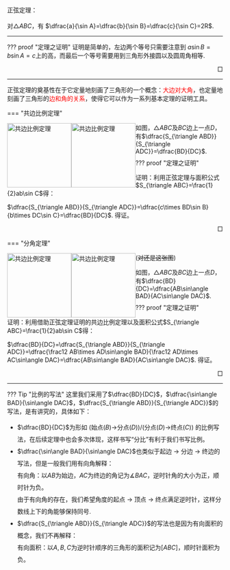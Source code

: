 正弦定理：<br><br>
对$\triangle ABC$，有
$\dfrac{a}{\sin A}=\dfrac{b}{\sin B}=\dfrac{c}{\sin C}=2R$.

---

??? proof "定理之证明"
    证明是简单的，左边两个等号只需要注意到 $a\sin B=b\sin A=c$上的高，而最后一个等号需要用到三角形外接圆以及圆周角相等. <div style="text-align: right;">$\Box$</div>

---

正弦定理的奠基性在于它定量地刻画了三角形的一个概念：<span style="color:red;">大边对大角</span>，也定量地刻画了三角形的<span style="color:red;">边和角的关系</span>，使得它可以作为一系列基本定理的证明工具。

=== "共边比例定理"
    <div>
        <img src="https://cdn.jsdelivr.net/gh/jayi0908/jayi0908-trigonometry@master/docs/image/fen_default.png" class="light-theme-image" alt="共边比例定理" style="height: 150px; float: left">
    </div>
    <div>
        <img src="https://cdn.jsdelivr.net/gh/jayi0908/jayi0908-trigonometry@master/docs/image/fen_slate.png" class="dark-theme-image" alt="共边比例定理" style="height: 150px; float: left">
    </div>
    <p style="margin-bottom: 8px;">
        如图，$\triangle ABC$及$BC$边上一点$D$，有$\dfrac{S_{\triangle ABD}}{S_{\triangle ADC}}=\dfrac{BD}{DC}$.
    </p>
    ??? proof "定理之证明"
        <p style="margin-bottom: 8px;" id="共边比例定理">
            证明：利用正弦定理与面积公式$S_{\triangle ABC}=\frac{1}{2}ab\sin C$得：
        </p>
        <p>
            $\dfrac{S_{\triangle ABD}}{S_{\triangle ADC}}=\dfrac{c\times BD\sin B}{b\times DC\sin C}=\dfrac{BD}{DC}$. 得证。<div style="text-align: right">$\Box$</div>
        </p>

=== "分角定理"
    <div>
        <img src="https://cdn.jsdelivr.net/gh/jayi0908/jayi0908-trigonometry@master/docs/image/fen_default.png" class="light-theme-image" alt="共边比例定理" style="height: 150px; float: left">
    </div>
    <div>
        <img src="https://cdn.jsdelivr.net/gh/jayi0908/jayi0908-trigonometry@master/docs/image/fen_slate.png" class="dark-theme-image" alt="共边比例定理" style="height: 150px; float: left">
    </div>
    (<s>对还是这张图</s>)  
    <p style="margin-bottom: 8px;">
        如图，$\triangle ABC$及$BC$边上一点$D$，有$\dfrac{BD}{DC}=\dfrac{AB\sin\angle BAD}{AC\sin\angle DAC}$.
    </p>
    ??? proof "定理之证明"
        <p style="margin-bottom: 8px;" id="分角定理">
            证明：利用借助正弦定理证明的共边比例定理以及面积公式$S_{\triangle ABC}=\frac{1}{2}ab\sin C$得：
        </p>
        <p>
            $\dfrac{BD}{DC}=\dfrac{S_{\triangle ABD}}{S_{\triangle ADC}}=\dfrac{\frac12 AB\times AD\sin\angle BAD}{\frac12 AD\times AC\sin\angle DAC}=\dfrac{AB\sin\angle BAD}{AC\sin\angle DAC}$. 得证。<div style="text-align: right">$\Box$</div>
        </p>

---

??? Tip "比例的写法"
    这里我们采用了$\dfrac{BD}{DC}$，$\dfrac{\sin\angle BAD}{\sin\angle DAC}$，$\dfrac{S_{\triangle ABD}}{S_{\triangle ADC}}$的写法，是有讲究的，具体如下：
    <ul style="line-height: 2;">
        <li>
            $\dfrac{BD}{DC}$为形如 (始点($B$)$\rightarrow$分点($D$))/(分点($D$)$\rightarrow$终点($C$)) 的比例写法，在后续定理中也会多次体现，这样书写“分比”有利于我们书写比例。
        </li>
        <div id="有向角">
        <li>
            $\dfrac{\sin\angle BAD}{\sin\angle DAC}$也类似于起边 $\rightarrow$ 分边 $\rightarrow$ 终边的写法，但是一般我们用有向角解释：  
            有向角：以$AB$为始边，$AC$为终边的角记为$\measuredangle BAC$，逆时针角的大小为正，顺时针为负。  
            由于有向角的存在，我们希望角度的起点 $\rightarrow$ 顶点 $\rightarrow$ 终点满足逆时针，这样分数线上下的角能够保持同号.
        </li>
        </div>
        <div id="有向面积">
        <li>
            $\dfrac{S_{\triangle ABD}}{S_{\triangle ADC}}$的写法也是因为有向面积的概念，我们不再解释：  
            有向面积：以$A,B,C$为逆时针顺序的三角形的面积记为$[A B C]$，顺时针面积为负。
        </li>
        </div>
    </ul>
